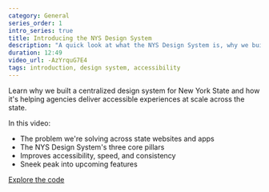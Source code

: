```yaml
---
category: General
series_order: 1
intro_series: true
title: Introducing the NYS Design System
description: "A quick look at what the NYS Design System is, why we built it, and how it helps teams make websites and apps that work better for everyone."
duration: 12:49
video_url: -AzYrquG7E4
tags: introduction, design system, accessibility
---
```

Learn why we built a centralized design system for New York State and how it's helping agencies deliver accessible experiences at scale across the state. 

In this video:
- The problem we're solving across state websites and apps
- The NYS Design System's three core pillars
- Improves accessibility, speed, and consistency
- Sneek peak into upcoming features

[Explore the code](https://github.com/its-hcd/nysds)
